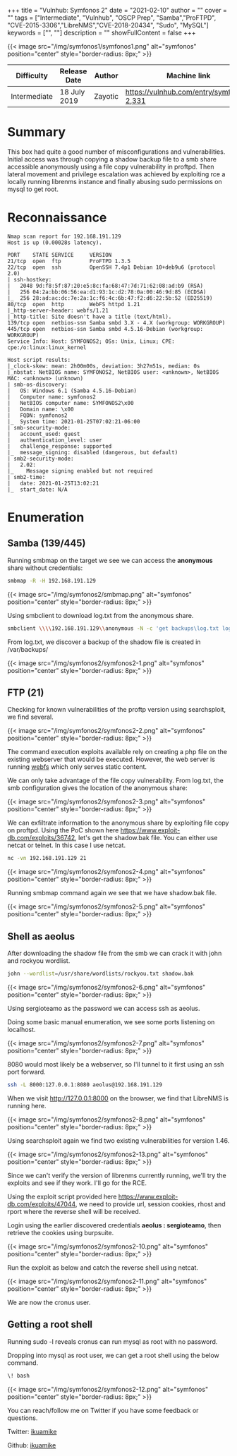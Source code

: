 +++
title = "Vulnhub: Symfonos 2"
date = "2021-02-10"
author = ""
cover = ""
tags = ["Intermediate", "Vulnhub", "OSCP Prep", "Samba","ProFTPD", "CVE-2015-3306","LibreNMS","CVE-2018-20434", "Sudo", "MySQL"]
keywords = ["", ""]
description = ""
showFullContent = false
+++

<!--more-->
{{< image src="/img/symfonos1/symfonos1.png" alt="symfonos" position="center" style="border-radius: 8px;" >}}

| Difficulty | Release Date | Author | Machine link |
| ---------- | ------------ | ------ | ------- |
| Intermediate | 18 July 2019   | Zayotic | https://vulnhub.com/entry/symfonos-2,331 |

# Summary

This box had quite a good number of misconfigurations and vulnerabilities. Initial access was through copying a shadow
backup file to a smb share accessible anonymously using a file copy vulnerability in proftpd. Then lateral movement 
and privilege escalation was achieved by exploiting rce a locally running librenms instance and finally abusing
sudo permissions on mysql to get root.

# Reconnaissance

```
Nmap scan report for 192.168.191.129
Host is up (0.00028s latency).

PORT    STATE SERVICE     VERSION
21/tcp  open  ftp         ProFTPD 1.3.5
22/tcp  open  ssh         OpenSSH 7.4p1 Debian 10+deb9u6 (protocol 2.0)
| ssh-hostkey:
|   2048 9d:f8:5f:87:20:e5:8c:fa:68:47:7d:71:62:08:ad:b9 (RSA)
|   256 04:2a:bb:06:56:ea:d1:93:1c:d2:78:0a:00:46:9d:85 (ECDSA)
|_  256 28:ad:ac:dc:7e:2a:1c:f6:4c:6b:47:f2:d6:22:5b:52 (ED25519)
80/tcp  open  http        WebFS httpd 1.21
|_http-server-header: webfs/1.21
|_http-title: Site doesn't have a title (text/html).
139/tcp open  netbios-ssn Samba smbd 3.X - 4.X (workgroup: WORKGROUP)
445/tcp open  netbios-ssn Samba smbd 4.5.16-Debian (workgroup: WORKGROUP)
Service Info: Host: SYMFONOS2; OSs: Unix, Linux; CPE: cpe:/o:linux:linux_kernel

Host script results:
|_clock-skew: mean: 2h00m00s, deviation: 3h27m51s, median: 0s
|_nbstat: NetBIOS name: SYMFONOS2, NetBIOS user: <unknown>, NetBIOS MAC: <unknown> (unknown)
| smb-os-discovery:
|   OS: Windows 6.1 (Samba 4.5.16-Debian)
|   Computer name: symfonos2
|   NetBIOS computer name: SYMFONOS2\x00
|   Domain name: \x00
|   FQDN: symfonos2
|_  System time: 2021-01-25T07:02:21-06:00
| smb-security-mode:
|   account_used: guest
|   authentication_level: user
|   challenge_response: supported
|_  message_signing: disabled (dangerous, but default)
| smb2-security-mode:
|   2.02:
|_    Message signing enabled but not required
| smb2-time:
|   date: 2021-01-25T13:02:21
|_  start_date: N/A
```

# Enumeration

## Samba (139/445)

Running smbmap on the target we see we can access the **anonymous** share without credentials:

```sh
smbmap -R -H 192.168.191.129
```

{{< image src="/img/symfonos2/smbmap.png" alt="symfonos" position="center" style="border-radius: 8px;" >}}

Using smbclient to download log.txt from the anonymous share.

```sh
smbclient \\\\192.168.191.129\\anonymous -N -c 'get backups\log.txt log.txt'
```
From log.txt, we discover a backup of the shadow file is created in /var/backups/

{{< image src="/img/symfonos2/symfonos2-1.png" alt="symfonos" position="center" style="border-radius: 8px;" >}}

## FTP (21)

Checking for known vulnerabilities of the proftp version using searchsploit, we find several.

{{< image src="/img/symfonos2/symfonos2-2.png" alt="symfonos" position="center" style="border-radius: 8px;" >}}

The command execution exploits available rely on creating a php file on the existing webserver that would be executed.
However, the web server is running [webfs](https://github.com/ourway/webfsd) which only serves static content.

We can only take advantage of the file copy vulnerability. From log.txt, the smb configuration gives the location
of the anonymous share:

{{< image src="/img/symfonos2/symfonos2-3.png" alt="symfonos" position="center" style="border-radius: 8px;" >}}

We can exfiltrate information to the anonymous share by exploiting file copy on proftpd. Using the PoC shown here 
https://www.exploit-db.com/exploits/36742, let's get the shadow.bak file. You can either use netcat or telnet. 
In this case I use netcat.

```sh
nc -vn 192.168.191.129 21
```

{{< image src="/img/symfonos2/symfonos2-4.png" alt="symfonos" position="center" style="border-radius: 8px;" >}}

Running smbmap command again we see that we have shadow.bak file.

{{< image src="/img/symfonos2/symfonos2-5.png" alt="symfonos" position="center" style="border-radius: 8px;" >}}

## Shell as aeolus

After downloading the shadow file from the smb we can crack it with john and rockyou wordlist.

```sh
john --wordlist=/usr/share/wordlists/rockyou.txt shadow.bak
```

{{< image src="/img/symfonos2/symfonos2-6.png" alt="symfonos" position="center" style="border-radius: 8px;" >}}

Using sergioteamo as the password we can access ssh as aeolus.

Doing some basic manual enumeration, we see some ports listening on localhost. 

{{< image src="/img/symfonos2/symfonos2-7.png" alt="symfonos" position="center" style="border-radius: 8px;" >}}

8080 would most likely be a webserver, so I'll tunnel to it first using an ssh port forward.

```sh
ssh -L 8000:127.0.0.1:8080 aeolus@192.168.191.129
```
When we visit http://127.0.0.1:8000 on the browser, we find that LibreNMS is running here.

{{< image src="/img/symfonos2/symfonos2-8.png" alt="symfonos" position="center" style="border-radius: 8px;" >}}

Using searchsploit again we find two existing vulnerabilities for version 1.46. 

{{< image src="/img/symfonos2/symfonos2-13.png" alt="symfonos" position="center" style="border-radius: 8px;" >}}

Since we can't verify the version of librenms currently running, we'll try the exploits and see if they work. I'll go for the RCE.


Using the exploit script provided here https://www.exploit-db.com/exploits/47044, we need to provide url, session cookies,
rhost and rport where the reverse shell will be received.

Login using the earlier discovered credentials **aeolus : sergioteamo**, then retrieve the cookies using burpsuite.

{{< image src="/img/symfonos2/symfonos2-10.png" alt="symfonos" position="center" style="border-radius: 8px;" >}}

Run the exploit as below and catch the reverse shell using netcat.

{{< image src="/img/symfonos2/symfonos2-11.png" alt="symfonos" position="center" style="border-radius: 8px;" >}}

We are now the cronus user. 

## Getting a root shell

Running sudo -l reveals cronus can run mysql as root with no password. 

Dropping into mysql as root user, we can get a root shell using the below command.

```sh
\! bash
```
{{< image src="/img/symfonos2/symfonos2-12.png" alt="symfonos" position="center" style="border-radius: 8px;" >}}

You can reach/follow me on Twitter if you have some feedback or questions.

Twitter: [ikuamike](https://twitter.com/ikuamike)

Github: [ikuamike](https://github.com/ikuamike)
